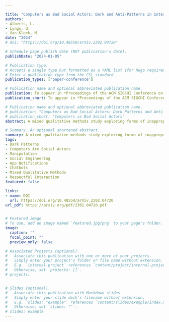 ```yaml
---

title: "Computers as Bad Social Actors: Dark and Anti-Patterns in Interfaces that Act Socially"
authors: 
- Alberts, L.
- Lyngs, U.
- Van Kleek, M.
date: "2024"
# doi: "https://doi.org/10.48550/arXiv.2302.04720"

# Schedule page publish date (NOT publication's date).
publishDate: "2024-01-05"

# Publication type.
# Accepts a single type but formatted as a YAML list (for Hugo requirements).
# Enter a publication type from the CSL standard.
publication_types: ['paper-conference']

# Publication name and optional abbreviated publication name.
publication: To appear in *Proceedings of the ACM SIGCHI Conference on Computer-Supported Cooperative Work & Social Computing (CSCW). San José, Costa Rica. November 9-13, 2024*
publication_short: To appear in *Proceedings of the ACM SIGCHI Conference on Computer-Supported Cooperative Work & Social Computing (CSCW). San José, Costa Rica. November 9-13, 2024*

# Publication name and optional abbreviated publication name.
# publication: "Computers as Bad Social Actors: Dark Patterns and Anti-Patterns in Interfaces that Act Socially"
# publication_short: "Computers as Bad Social Actors"
abstract: A mixed qualitative methods study exploring forms of inappropriate (manipulative, rude, tactless, etc.) behaviours by socially interactive interfaces. Building on a survey of English-speaking smartphone users (n=80), we conducted experience sampling, interview, and workshop studies (n=11) to elicit people’s attitudes and preferences regarding how automated systems like app notifications or chatbots "talk to" them. We discuss inappropriate design patterns in terms of an emerging 'social' class of dark and anti-patterns. Drawing from participant recommendations, we offer suggestions for improving how interfaces treat people in interactions, including broader normative reflections on treating users respectfully.

# Summary. An optional shortened abstract.
summary: A mixed qualitative methods study exploring forms of inappropriate (manipulative, rude, tactless, etc.) behaviours by socially interactive interfaces. 
tags:
- Dark Patterns 
- Computers Are Social Actors
- Manipulation
- Social Engineering
- App Notifications
- Chatbots
- Mixed Qualitative Methods
- Respectful Interaction
featured: false

links:
- name: DOI
  url: https://doi.org/10.48550/arXiv.2302.04720
url_pdf: https://arxiv.org/pdf/2302.04720.pdf


# Featured image
# To use, add an image named `featured.jpg/png` to your page's folder. 
image:
  caption: ''
  focal_point: ""
  preview_only: false

# Associated Projects (optional).
#   Associate this publication with one or more of your projects.
#   Simply enter your project's folder or file name without extension.
#   E.g. `internal-project` references `content/project/internal-project/index.md`.
#   Otherwise, set `projects: []`.
# projects:


# Slides (optional).
#   Associate this publication with Markdown slides.
#   Simply enter your slide deck's filename without extension.
#   E.g. `slides: "example"` references `content/slides/example/index.md`.
#   Otherwise, set `slides: ""`.
# slides: example
---
```



<!-- --- conference template
title: "Computers as Bad Social Actors: Dark Patterns and Anti-Patterns in Interfaces that Act Socially"

authors: 
- Alberts, L.
- Lyngs, U.
- Van Kleek, M.


# # Author notes (optional)
# author_notes:
#   - 'Equal contribution'
#   - 'Equal contribution'

date: "2024-11-09"
doi: 'https://doi.org/10.48550/arXiv.2302.04720'

# # Schedule page publish date (NOT publication's date).
# publishDate: '2017-01-01T00:00:00Z'

# Publication type.
# Accepts a single type but formatted as a YAML list (for Hugo requirements).
# Enter a publication type from the CSL standard.
publication_types: ['paper-conference']

# Publication name and optional abbreviated publication name.
publication: In *Proceedings of the 2024 ACM SIGCHI Conference on Computer-Supported Cooperative Work & Social Computing*
publication_short: In *CSCW*

abstract: A mixed qualitative methods study exploring forms of inappropriate (manipulative, rude, tactless, etc.) behaviours by socially interactive interfaces. Building on a survey of English-speaking smartphone users (n=80), we conducted experience sampling, interview, and workshop studies (n=11) to elicit people’s attitudes and preferences regarding how automated systems like app notifications or chatbots "talk to" them. We discuss inappropriate design patterns in terms of an emerging 'social' class of dark and anti-patterns. Drawing from participant recommendations, we offer suggestions for improving how interfaces treat people in interactions, including broader normative reflections on treating users respectfully.

# Summary. An optional shortened abstract.
summary: A mixed qualitative methods study exploring forms of inappropriate (manipulative, rude, tactless, etc.) behaviours by socially interactive interfaces. 

tags:
- Dark Patterns 
- Computers Are Social Actors
- Manipulation
- Social Engineering
- App Notifications
- Chatbots
- Mixed Qualitative Methods
- Respectful Interaction


# Display this page in the Featured widget?
featured: true

# Custom links (uncomment lines below)
# links:
# - name: Custom Link
#   url: http://example.org

url_pdf: 'https://arxiv.org/pdf/2302.04720.pdf'

# Featured image
# To use, add an image named `featured.jpg/png` to your page's folder.
image:
  caption: ''
  focal_point: ''
  preview_only: false

# Associated Projects (optional).
#   Associate this publication with one or more of your projects.
#   Simply enter your project's folder or file name without extension.
#   E.g. `internal-project` references `content/project/internal-project/index.md`.
#   Otherwise, set `projects: []`.
# projects:
#   - example

# Slides (optional).
#   Associate this publication with Markdown slides.
#   Simply enter your slide deck's filename without extension.
#   E.g. `slides: "example"` references `content/slides/example/index.md`.
#   Otherwise, set `slides: ""`.
# slides: example
--- -->

